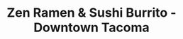---
layout: place
title: "Zen Ramen & Sushi Burrito - Downtown Tacoma"
permalink: /washington/tacoma/zen-ramen-sushi-burrito-downtown-tacoma.html
stateAbbr: WA
stateName: Washington
cityName: Tacoma
seo:
  name: "Zen Ramen & Sushi Burrito - Downtown Tacoma"
  type: Restaurant
  links: null
description: "Zen Ramen & Sushi Burrito - Downtown Tacoma serves delicious sushi in Tacoma, Washington. Try fresh Japanese dishes for a great dining experience. "
place_id: ChIJSVIRm9lVkFQRMo3h2pa4xKc
photos:
  - name: >-
      places/ChIJSVIRm9lVkFQRMo3h2pa4xKc/photos/AeeoHcJjlmv_5Vec6T4qHq6P5KLkB6zd0XbUuAle4_Uh-WEvJWN6WJR5ejzhcJkv-Tn_0t-xuYD65KfV4ECnAWsvGZwu8MfdPX2lgY0NSZRjKvMAdWNZHWR7yGhiGch1k_NOSup-6B7RXk1ytIVx5zcG-_7RXbi7fkI0qp7CG19CqYrEGcJZbjZQYdBNTvJO-oF6QtY4Nsc3CCt7TFnKvPR71edz4PdmUQ02NwqPqoBZY69v_LXrrh26KNxZ86n6ZEfndXKS1lWvI0AV7G0kwwZrnihdrceVPcr-B1pMx-ClMfLALkDvBZ8Pkkzy8ae-MPdz96PyN04fMPxJIIUHrkyPSVvhnQZk4aNU1zboy-fe4cjmncDOQ-Bp6ISp8wmoo3MITRv5FKVwaa1CuCMzwsyE9S1DKTourUKJAMTdYV2YV02TJg
    widthPx: 4032
    heightPx: 3024
    authorAttributions:
      - displayName: Mason
        uri: https://maps.google.com/maps/contrib/102453127497438386567
        photoUri: >-
          https://lh3.googleusercontent.com/a-/ALV-UjVg85XHaerjouvEy1SKO66X2I5onwovJ7w7VuWLHab7wmYPMqzR=s100-p-k-no-mo
    flagContentUri: >-
      https://www.google.com/local/imagery/report/?cb_client=maps_api_places.places_api&image_key=!1e10!2sCIHM0ogKEICAgIDOsqudDg&hl=en-US
    googleMapsUri: >-
      https://www.google.com/maps/place//data=!3m4!1e2!3m2!1sCIHM0ogKEICAgIDOsqudDg!2e10!4m2!3m1!1s0x549055d99b115249:0xa7c4b896dae18d32
  - name: >-
      places/ChIJSVIRm9lVkFQRMo3h2pa4xKc/photos/AeeoHcJp26FHNOm-OobK1QqyNX1kCbMq2ohu4zaKT9I7dqzGpnOt_VnwVhdsbnJ7AAhyIySpw7ICvLXfKdWRdDnGfV3mDyY2S3Ct1X5HVI26QHGYihX3SlRiPwn4qn8sOXHovxnjeWtSdeKm-ApaUXOIjrw5yvesnbhNbNMOL77qcZn8-JyV5A0wN9nwFN0APFtdNWUVSINUtqyAj4mdSsDic3JgyW3my_QnayOWmjA8R-jqrSm0lz54lGloqQ13L0Eis_UVqI5M38IPS4Ot-zJFFA2-QUPtHPgJimoe1lAoKwi4nw
    widthPx: 3200
    heightPx: 4800
    authorAttributions:
      - displayName: Zen Ramen & Sushi Burrito - Downtown Tacoma
        uri: https://maps.google.com/maps/contrib/107664884875110497167
        photoUri: >-
          https://lh3.googleusercontent.com/a/ACg8ocI6pCYA9S8LUl64bLGqHkm2gkHLOesBkVkQ-DhyCVgX3hv3Vg=s100-p-k-no-mo
    flagContentUri: >-
      https://www.google.com/local/imagery/report/?cb_client=maps_api_places.places_api&image_key=!1e10!2sAF1QipPvqa1CPFLMIl8WyXaZdgCNhmAVC92-IMRxjXCV&hl=en-US
    googleMapsUri: >-
      https://www.google.com/maps/place//data=!3m4!1e2!3m2!1sAF1QipPvqa1CPFLMIl8WyXaZdgCNhmAVC92-IMRxjXCV!2e10!4m2!3m1!1s0x549055d99b115249:0xa7c4b896dae18d32
  - name: >-
      places/ChIJSVIRm9lVkFQRMo3h2pa4xKc/photos/AeeoHcLSRXJIatr-cV9GTKaiyWRVbP1nvNKkDWBN6E3XEMI9kBrjZJeK1WO-OmFVBveApmwm49cqH328UJNvDPmC7ryVEVHtpf7ondvumSTdZkjIhxCNLnIuehGQhPKh_jm4rpBx8wvUyTYSZB4hDpsnGHnf_8YPr1M8ZbXH-1NxbCdX8F8pKQx0FQvomcIhk3js_hCRPYsXUyOvWLmDhYC9C7Cu8X0c0__awvT-k29Rwb5yZg120YcAjCqu_ze3NVPv7wWAoCNoobqYrZbo1L858ssNsCDKo2xXnEFKQ_ziK5kbaV2sURYNuQWsRWSuTb23ZRkSXhIc3ExPuOBGXgoJbYgXkVr-VglOAiSoQ25Ybwo7DPip56cDm2Wo7vjpWOawa7G69oCGbnwbvgW93CrZouiFeWdzJ96zuTQStwOuyZbK-S8
    widthPx: 4000
    heightPx: 2252
    authorAttributions:
      - displayName: Rome Montle
        uri: https://maps.google.com/maps/contrib/113837630592839285140
        photoUri: >-
          https://lh3.googleusercontent.com/a/ACg8ocIU8MWqjggzMi_dMs-OIVJH0F0H66RVxkv4LbwlaHpC4soKaEB4=s100-p-k-no-mo
    flagContentUri: >-
      https://www.google.com/local/imagery/report/?cb_client=maps_api_places.places_api&image_key=!1e10!2sCIHM0ogKEICAgIC32b64_QE&hl=en-US
    googleMapsUri: >-
      https://www.google.com/maps/place//data=!3m4!1e2!3m2!1sCIHM0ogKEICAgIC32b64_QE!2e10!4m2!3m1!1s0x549055d99b115249:0xa7c4b896dae18d32
  - name: >-
      places/ChIJSVIRm9lVkFQRMo3h2pa4xKc/photos/AeeoHcLdD8fB9H-R26h0unrkCMlC0lzHhMszh0ZrftQyfPC91ndumfc48Brg8wvsNEmwldCpGZPoXg3fViZ7kSbM5sQtm3UNB5399OC1ZKif3HYXMTRPWgej1PwK-EhWT4YHD61NIT_gmLwjCVNSQPBp0JLl_tlYZamdSVQciT4wrD4okfTbdii-YxLDIUWYNhtZJmuumzOtOfR-I-ZzvSvPeNPjNA5tcr_F_GOx6IzYnB1uT5OuzxKsuEhzIvLuHMOm2JCnTA3ijZkN5cOTp_OOABhfwqCP3KB-7YwJdMaeCu-0zFngdkzzmtNRIxz1dyUzjEdDs0M2yw62zdGnM5k-DoAx5RdEhEjtYV8-NK34i2r3ktJD2uFEiYVoXL3o-8eqRo2m7ilkrjRNMTjOQQGmF0acjnV6IJY43mHEkANtmxECug
    widthPx: 4000
    heightPx: 3000
    authorAttributions:
      - displayName: Dolph J.
        uri: https://maps.google.com/maps/contrib/109931724191906660232
        photoUri: >-
          https://lh3.googleusercontent.com/a-/ALV-UjWJyMmzbcfDYvp4cQ_Qya3nmz7jMkAUfb8EY2pR3_j6RQ8TLic7=s100-p-k-no-mo
    flagContentUri: >-
      https://www.google.com/local/imagery/report/?cb_client=maps_api_places.places_api&image_key=!1e10!2sCIHM0ogKEICAgICr87CHTQ&hl=en-US
    googleMapsUri: >-
      https://www.google.com/maps/place//data=!3m4!1e2!3m2!1sCIHM0ogKEICAgICr87CHTQ!2e10!4m2!3m1!1s0x549055d99b115249:0xa7c4b896dae18d32
  - name: >-
      places/ChIJSVIRm9lVkFQRMo3h2pa4xKc/photos/AeeoHcIdtJJYIU6lIk6mMqOJyBqkptsc5eud2Evgr65Z4tsdkHvcHyOg76ifgSZ38VwnBvasYGQhfpfk9Z7MZckzJb6Sx5WkGB1QlmdfnYFrYhNscgxHng4qfZKJDaS92LoEfkPYfhrtiv7HXSnAEIC7YcJy6LxocIH0b1j5SI81Y02VlDWO6pZLtnJl0IbEIM93-sotaAh7wSbNUJ2LE97HG8aF0x-sILQqlBp8uQmlTtWkpGqlN8SWu5yqkWk2KvvAFfoqlVVzmOcEpSP2nvKMsygc_LB9vFqlp_4pTrGYbjkr0Lk7n3vO261Un4IQiGKzG_0qcbrfIQtDsrS5Tn8O2HmqgyuTBRARaAi6cBkKMwjbnedtFNj7KFMbGgZPY2yTmaEruhHQuijqBsHvUal7VxrNdWkfnDktlpoKnywVzyFVmg
    widthPx: 4032
    heightPx: 3024
    authorAttributions:
      - displayName: Nahid Behroozi
        uri: https://maps.google.com/maps/contrib/104324217603760311357
        photoUri: >-
          https://lh3.googleusercontent.com/a-/ALV-UjUMJKsjqg0xRZH4N2hOLPVqeXU81jr47qQYCF8onCn9BB-peJFR=s100-p-k-no-mo
    flagContentUri: >-
      https://www.google.com/local/imagery/report/?cb_client=maps_api_places.places_api&image_key=!1e10!2sCIHM0ogKEICAgMDI9uykKQ&hl=en-US
    googleMapsUri: >-
      https://www.google.com/maps/place//data=!3m4!1e2!3m2!1sCIHM0ogKEICAgMDI9uykKQ!2e10!4m2!3m1!1s0x549055d99b115249:0xa7c4b896dae18d32
  - name: >-
      places/ChIJSVIRm9lVkFQRMo3h2pa4xKc/photos/AeeoHcKzLwrCaZ5Kb5u_DKMEFHkN0ETOyotF87xJbp8WjenACBH6fmyj0HHogsVBeN_wW4HTR6d_Ss8DeNLhk7XAEOy-0cn-FmaQfQ90hsB0b4M8jR78A1m7pjbUUf_aaxj4EoMkLuA8uxHrCWESuSEub4EqjBzRxKX_vPgJgcfdtwoK9cCFIHUIRfrkeORAw-fC_RdLOIggUWrWhchT1beXW4SWj5hpjiSOm1nzMr6Rm9xQ2YxvH-3LVay3ZrYm8HOGeDr3W6VJFe5CDlx_fow5TqiDIPVcOsBPHuAdBsc9DP98swU0bjdmv3nugs35WwR7LGoO0oGgX9qMSOwZVtMYiaVUcG67yumBknwYMGUKcQsiiOLSsQR8SsyYSbzbYPy7SvOGXOo33SX1bbrJ8yPOPq2XzY9rywNWkDwPDr9zzWtkhkwy
    widthPx: 4032
    heightPx: 3024
    authorAttributions:
      - displayName: Nahid Behroozi
        uri: https://maps.google.com/maps/contrib/104324217603760311357
        photoUri: >-
          https://lh3.googleusercontent.com/a-/ALV-UjUMJKsjqg0xRZH4N2hOLPVqeXU81jr47qQYCF8onCn9BB-peJFR=s100-p-k-no-mo
    flagContentUri: >-
      https://www.google.com/local/imagery/report/?cb_client=maps_api_places.places_api&image_key=!1e10!2sCIHM0ogKEICAgMDI9uykyQE&hl=en-US
    googleMapsUri: >-
      https://www.google.com/maps/place//data=!3m4!1e2!3m2!1sCIHM0ogKEICAgMDI9uykyQE!2e10!4m2!3m1!1s0x549055d99b115249:0xa7c4b896dae18d32
  - name: >-
      places/ChIJSVIRm9lVkFQRMo3h2pa4xKc/photos/AeeoHcJ8mgZyYil6qO3sr1kWS4487nNS1mnYHihAWssh4PR7e77uPen_JinX0xprZ5P6SxTdljyIkniLOlTvdID8oCGjcXwHnGvr3zr39gzEvrdc_W-IlxOQF0J8-LDKhGmRj5dF2BLu4O3ZGCZd_JUXskY_R1PSEKkO52X-Yc5r7yo81MaMVQeBhLSNH2s4-Bq-n-Qu2tfcMdJT3oJY8zYN0VWOfcmds5SM61D2pYqY3AvgTqH4P7Ddf7qpu7eNcDpja7R46GpVZrRG02EQUAD7adrn1G-9zExta1_UMxRzMA4z3JxM0dSc1GXlx9zxd9iwURHf3qCD9NTfS24nfOkuA5sLThGWSMmoEZZLihmoqdJoQHwr5mITL5hnVDdS2prUGH3PJSQQuxTgXjvmxI7syODZkM_e8KBLp3AmiKwdEMdoAMoRq2PxWDyiSPzq7E9P
    widthPx: 3600
    heightPx: 4800
    authorAttributions:
      - displayName: The Sunny Side of Coffee
        uri: https://maps.google.com/maps/contrib/106523072770095159292
        photoUri: >-
          https://lh3.googleusercontent.com/a-/ALV-UjXvQxOvgsD3zSR0ZIE-J73t7zYPSO-ssWkBfJOYbJExOlb1wgQIBQ=s100-p-k-no-mo
    flagContentUri: >-
      https://www.google.com/local/imagery/report/?cb_client=maps_api_places.places_api&image_key=!1e10!2sCIABIhAGbyw7pwQ0c2elooQADaBK&hl=en-US
    googleMapsUri: >-
      https://www.google.com/maps/place//data=!3m4!1e2!3m2!1sCIABIhAGbyw7pwQ0c2elooQADaBK!2e10!4m2!3m1!1s0x549055d99b115249:0xa7c4b896dae18d32
  - name: >-
      places/ChIJSVIRm9lVkFQRMo3h2pa4xKc/photos/AeeoHcIhftfImzv8FUtsv-C5m6Ww01ukY6jgKpmikRqt53680OMDkiCXvSF9tLaODVWjW8300bZOQLnR8_QJzY85y5AwwuoLIOwqMlh7DUP6tBhd7Gd0GxyZt8BsyraYFgG02hpBFsqfcfKdgHjLGxbLgo3HqFvq_IE9wMWpiYf_geZm4OaADzybW30uFso0jn8HqQx73mNelUfv1nuYH8O6dvhH2osamNUnprDqSFvX-IlnZ1VyCkrK5j6NaCMuR-Qy4OsHdGXR8-HsVhmyR0JPBn4D2nJJctzC7ZwCSH4JMZ0q8EKgnPBxr-rhsjL6uB_cSWQa0CRwdyDdMYqbSmTi7ouNHzkCAZZXnZut8UQxJTuJ949OVXg4O88ZJfHz3INhig2u5RsMh6NtldWGKaHXvuu7tA9-DPEDPRGNpYJ4Ucg
    widthPx: 3024
    heightPx: 4032
    authorAttributions:
      - displayName: K ZM
        uri: https://maps.google.com/maps/contrib/118023499355859327752
        photoUri: >-
          https://lh3.googleusercontent.com/a/ACg8ocLbQQH12gwY2goqP6VKtbLbGoabpUsQzHxFXsEZVAeSh-CWDw=s100-p-k-no-mo
    flagContentUri: >-
      https://www.google.com/local/imagery/report/?cb_client=maps_api_places.places_api&image_key=!1e10!2sCIHM0ogKEICAgICH2LTxAQ&hl=en-US
    googleMapsUri: >-
      https://www.google.com/maps/place//data=!3m4!1e2!3m2!1sCIHM0ogKEICAgICH2LTxAQ!2e10!4m2!3m1!1s0x549055d99b115249:0xa7c4b896dae18d32
  - name: >-
      places/ChIJSVIRm9lVkFQRMo3h2pa4xKc/photos/AeeoHcK8gTOHHzVrcR1Cnb3YTuXu07fh0lx-5z81PZBOOmAyWzRlN-2oURD43Mhwh-RwM7uHVlh63Jh8oiNPvpcQreLkMSp1g8LFeEsKY_Xt4mMjd2yJlX4FDwlElzx7mQGhtZg_6pNBZKL3vwIr4FAmDsp2t2-UUN0VTqItElRNIYHsvbdzTrOXjD7vshYaJD-wCaEVsd8-tZPuU61zHkHi6EjDK4-EWWt3HT6ZBaooyt33nygtt7WIc7gYLFGgCRU1q7bdRFL8lSTrGwiP4-yt9x9C2LfH38PEJXA3JcwNYjsZiy4tUcAf2t7DxwIxO108B6OcuvwFXjamiOWABhP979qoXG3Kz8MyJUHNxmDEFfo_WdPdksHoh6D4mePQjvVH0K4isEjIUXm9t7Gh30UJrC-uULHC2r47huPiTNfUpCf53lc
    widthPx: 2891
    heightPx: 3540
    authorAttributions:
      - displayName: Lesly W
        uri: https://maps.google.com/maps/contrib/100941456849277319838
        photoUri: >-
          https://lh3.googleusercontent.com/a-/ALV-UjVnSLRYraHtPeu90X_zOy69vPk2hPpu6g-nDEL8hDSMeg0KaQ4Unw=s100-p-k-no-mo
    flagContentUri: >-
      https://www.google.com/local/imagery/report/?cb_client=maps_api_places.places_api&image_key=!1e10!2sCIHM0ogKEICAgICZ7r-TywE&hl=en-US
    googleMapsUri: >-
      https://www.google.com/maps/place//data=!3m4!1e2!3m2!1sCIHM0ogKEICAgICZ7r-TywE!2e10!4m2!3m1!1s0x549055d99b115249:0xa7c4b896dae18d32
  - name: >-
      places/ChIJSVIRm9lVkFQRMo3h2pa4xKc/photos/AeeoHcJYRFeW1nSR73yp12IQWAB9nbgSoE1mfyFXAEQ1kbFTcbKfWr_ZaYmWXe-MLrlCWzND7fbvo9XjQkM-a2vDFUTuTBvWRNcZhOHMLfTaSzAXHe0vr5NlLgsHLWj8C7EXNgwD7bGgR6Qp54h0DVmZX2Akpi1-JhaMimXqWnQFxhvd-G2dGiOB5ze6KY9Tk5cQPCx8vCZjx1rFrUIirxtq5rtuTzD8UMD0qn3V-O_mMyjyJ5rn12zEjNnG0lWW1eMqnMjt8Pn_usuYuubhFnk1Ls1Fo2FyhV6Tj7oDS8P38ghny5VBqFuXgi9kJ-aZnWUvf53t_WDiTEGBcWvJH0MBpIwwh4jd3sJtM3dAc7QO8s04P3jG9RsSWP5PaR5D3HrLsJrsfR8XSg_iGw70xMkMHKjGonJ-2oR3mRgibjbABTsJA1w
    widthPx: 3008
    heightPx: 4000
    authorAttributions:
      - displayName: Michael Hulen
        uri: https://maps.google.com/maps/contrib/101640241138046798534
        photoUri: >-
          https://lh3.googleusercontent.com/a-/ALV-UjVRrWcjOOAQ6Io2z1JQDxEv08p_A2pnnzGk2RVIYM1jOFH6WbrCJw=s100-p-k-no-mo
    flagContentUri: >-
      https://www.google.com/local/imagery/report/?cb_client=maps_api_places.places_api&image_key=!1e10!2sCIHM0ogKEICAgIC1xePktwE&hl=en-US
    googleMapsUri: >-
      https://www.google.com/maps/place//data=!3m4!1e2!3m2!1sCIHM0ogKEICAgIC1xePktwE!2e10!4m2!3m1!1s0x549055d99b115249:0xa7c4b896dae18d32
address: 322 Tacoma Ave S, Tacoma, WA 98402, USA
street: 322 Tacoma Ave S
city: Tacoma
state: WA
zip: '98402'
country: USA
neighborhood: New Tacoma
latitude: '47.260207'
longitude: '-122.446444'
accessibility_options:
  wheelchairAccessibleParking: true
  wheelchairAccessibleEntrance: true
  wheelchairAccessibleRestroom: true
  wheelchairAccessibleSeating: true
business_status: OPERATIONAL
name: Zen Ramen & Sushi Burrito - Downtown Tacoma
google_maps_links:
  directionsUri: >-
    https://www.google.com/maps/dir//''/data=!4m7!4m6!1m1!4e2!1m2!1m1!1s0x549055d99b115249:0xa7c4b896dae18d32!3e0
  placeUri: https://maps.google.com/?cid=12088990257826073906
  writeAReviewUri: >-
    https://www.google.com/maps/place//data=!4m3!3m2!1s0x549055d99b115249:0xa7c4b896dae18d32!12e1
  reviewsUri: >-
    https://www.google.com/maps/place//data=!4m4!3m3!1s0x549055d99b115249:0xa7c4b896dae18d32!9m1!1b1
  photosUri: >-
    https://www.google.com/maps/place//data=!4m3!3m2!1s0x549055d99b115249:0xa7c4b896dae18d32!10e5
primary_type: Asian Restaurant
opening_hours:
  regular: null
  current: null
secondary_opening_hours:
  regular:
    weekdayDescriptions: null
    type: null
  current:
    weekdayDescriptions: null
    type: null
phone: null
price_level: null
price_range: null
rating: null
rating_count: 0
website: null
reviews: null
parking_options: null
payment_options: null
allow_dogs: null
curbside_pickup: null
delivery: null
dine_in: null
good_for_children: null
good_for_groups: null
good_for_sports: null
live_music: null
menu_for_children: null
outdoor_seating: null
reservable: null
restroom: null
serves_beer: null
serves_breakfast: null
serves_brunch: null
serves_cocktails: null
serves_coffee: null
serves_dinner: null
serves_dessert: null
serves_lunch: null
serves_vegetarian_food: null
serves_wine: null
takeout: null
update_category: essentials
summary: null

---